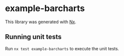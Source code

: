 # example-barcharts

This library was generated with [Nx](https://nx.dev).

## Running unit tests

Run `nx test example-barcharts` to execute the unit tests.
